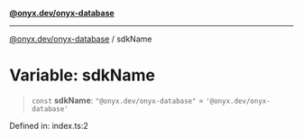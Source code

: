 [**@onyx.dev/onyx-database**](../README.md)

***

[@onyx.dev/onyx-database](../globals.md) / sdkName

# Variable: sdkName

> `const` **sdkName**: `"@onyx.dev/onyx-database"` = `'@onyx.dev/onyx-database'`

Defined in: index.ts:2
